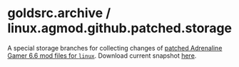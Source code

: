 # goldsrc.archive / linux.agmod.github.patched.storage
A special storage branches for collecting changes of [patched Adrenaline Gamer 6.6 mod files for `linux`](contents).
Download current snapshot [here](https://github.com/p5-vbnekit/goldsrc.archive/archive/refs/heads/linux.agmod.github.patched.storage.zip).
